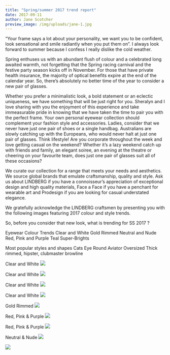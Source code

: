 ```yaml
---
title: "Spring/summer 2017 trend report"
date: 2017-09-11
author: Jane Scotcher
preview_image: /img/uploads/jane-1.jpg
---
```


“Your frame says a lot about your personality, we want you to be confident, look sensational and smile radiantly when you put them on”. I always look forward to summer because I confess I really dislike the cold weather.

Spring enthuses us with an abundant flush of colour and a celebrated long awaited warmth, not forgetting that the Spring racing carnival and the festive party season kicks off in November. For those that have private health insurance, the majority of optical benefits expire at the end of the calendar year. So, there’s absolutely no better time of the year to consider a new pair of glasses.

Whether you prefer a minimalistic look, a bold statement or an eclectic uniqueness, we have something that will be just right for you. Sheralyn and I love sharing with you the enjoyment of this experience and take immeasurable pride in knowing that we have taken the time to pair you with the perfect frame. Your own personal eyewear collection should complement your fashion style and accessories. Ladies, consider that we never have just one pair of shoes or a single handbag. Australians are slowly catching up with the Europeans, who would never halt at just one pair of glasses. Think lifestyle! Are you corporate throughout the week and love getting casual on the weekend? Whether it’s a lazy weekend catch up with friends and family, an elegant soiree, an evening at the theatre or cheering on your favourite team, does just one pair of glasses suit all of these occasions?

We curate our collection for a range that meets your needs and aesthetics. We source global brands that emulate craftsmanship, quality and style. Ask us about LINDBERG if you have a connoisseur’s appreciation of exceptional design and high quality materials, Face a Face if you have a penchant for wearable art and Prodesign if you are looking for casual understated elegance.

We gratefully acknowledge the LINDBERG craftsmen by presenting you with the following images featuring 2017 colour and style trends.
  
  
So, before you consider that new look, what is trending for SS 2017 ?

Eyewear Colour Trends
Clear and White
Gold Rimmed
Neutral and Nude
Red, Pink and Purple
Teal
Super-Brights

Most popular styles and shapes
Cats Eye
Round
Aviator
Oversized
Thick rimmed, hipster, clubmaster browline

Clear and White
![](/img/uploads/lindberg-n.o.w.jpg)

Clear and White
![](/img/uploads/lindberg_6505l_rgb.jpg)

Clear and White
![](/img/uploads/lindberg_6523c_rgb.jpg)

Clear and White
![](/img/uploads/lindberg9710a-e1441276708652-464x750.jpg)

Gold Rimmed
![](/img/uploads/lindberg_loub-393x600.jpg)

Red, Pink & Purple
![](/img/uploads/lindberg-eyewear-countries-around-the-world.jpg)

Red, Pink & Purple
![](/img/uploads/261ee449bb56868dff26d2b6623bf4e7.jpg)

Neutral & Nude
![](/img/uploads/eebd775dfc9ff4c7116e991645f3aec0.jpg)

![](/img/uploads/signature.png)
